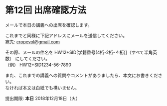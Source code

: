 # 第12回 出席確認方法

メールで本日の講義への出席を確認します。

これまでと同様に下記アドレスにメールを送信してください。  
宛先: cropevol@gmail.com

その際、メールの件名を HW12+SID[学籍番号(4桁-2桁-４桁)]（すべて半角英数） にしてください。  
（例） HW12+SID1234-56-7890

また、これまでの講義への質問やコメントがありましたら、本文にお書きください。  
なければ本文は白紙でも構いません。

提出期限: __本日__ 2018年12月18日（火）

